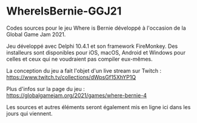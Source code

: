# WhereIsBernie-GGJ21
Codes sources pour le jeu Where is Bernie développé à l'occasion de la Global Game Jam 2021.

Jeu développé avec Delphi 10.4.1 et son framework FireMonkey. Des installeurs sont disponibles pour iOS, macOS, Android et Windows pour celles et ceux qui ne voudraient pas compiler eux-mêmes.

La conception du jeu a fait l'objet d'un live stream sur Twitch : https://www.twitch.tv/collections/dWpsGf15XhYP1Q

Plus d'infos sur la page du jeu : https://globalgamejam.org/2021/games/where-bernie-4

Les sources et autres éléments seront également mis en ligne ici dans les jours qui viennent.
